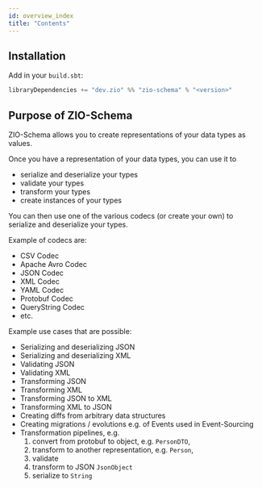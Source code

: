 ```yaml
---
id: overview_index
title: "Contents"
---
```


## Installation

Add in your `build.sbt`:

```scala
libraryDependencies += "dev.zio" %% "zio-schema" % "<version>"
```

## Purpose of ZIO-Schema
ZIO-Schema allows you to create representations of your data types as values. 

Once you have a representation of your data types, you can use it to 
 - serialize and deserialize your types
 - validate your types
 - transform your types
 - create instances of your types

You can then use one of the various codecs (or create your own) to serialize and deserialize your types.

Example of codecs are:
 - CSV Codec
 - Apache Avro Codec
 - JSON Codec
 - XML Codec
 - YAML Codec
 - Protobuf Codec
 - QueryString Codec
 - etc.

Example use cases that are possible:
 - Serializing and deserializing JSON
 - Serializing and deserializing XML
 - Validating JSON
 - Validating XML
 - Transforming JSON
 - Transforming XML
 - Transforming JSON to XML
 - Transforming XML to JSON
 - Creating diffs from arbitrary data structures
 - Creating migrations / evolutions e.g. of Events used in Event-Sourcing
 - Transformation pipelines, e.g. 
   1. convert from protobuf to object, e.g. `PersonDTO`,
   2. transform to another representation, e.g. `Person`,
   3. validate
   4. transform to JSON `JsonObject`
   5. serialize to `String`




